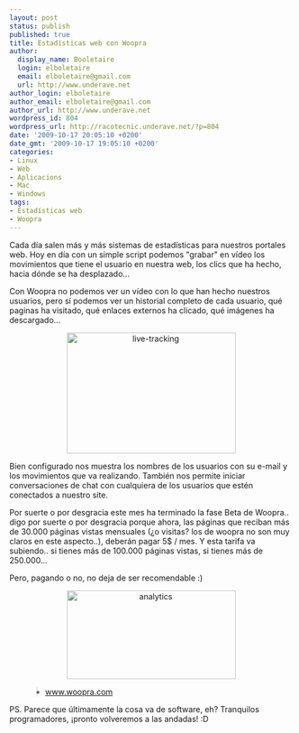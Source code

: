 ```yaml
---
layout: post
status: publish
published: true
title: Estadísticas web con Woopra
author:
  display_name: Booletaire
  login: elboletaire
  email: elboletaire@gmail.com
  url: http://www.underave.net
author_login: elboletaire
author_email: elboletaire@gmail.com
author_url: http://www.underave.net
wordpress_id: 804
wordpress_url: http://racotecnic.underave.net/?p=804
date: '2009-10-17 20:05:10 +0200'
date_gmt: '2009-10-17 19:05:10 +0200'
categories:
- Linux
- Web
- Aplicacions
- Mac
- Windows
tags:
- Estadísticas web
- Woopra
---
```

<p>Cada día salen más y más sistemas de estadísticas para nuestros portales web. Hoy en día con un simple script podemos "grabar" en vídeo los movimientos que tiene el usuario en nuestra web, los clics que ha hecho, hacia dónde se ha desplazado...</p>
<p>Con Woopra no podemos ver un vídeo con lo que han hecho nuestros usuarios, pero sí podemos ver un historial completo de cada usuario, qué paginas ha visitado, qué enlaces externos ha clicado, qué imágenes ha descargado...</p>
<p style="text-align: center;"><a href="http://racotecnic.underave.net/wp-content/uploads/2009/10/live-tracking.png"><img class="size-medium wp-image-807 aligncenter" title="live-tracking" src="http://racotecnic.underave.net/wp-content/uploads/2009/10/live-tracking-300x214.png" alt="live-tracking" width="300" height="214" /></a></p>
<p>Bien configurado nos muestra los nombres de los usuarios con su e-mail y los movimientos que va realizando. También nos permite iniciar conversaciones de chat con cualquiera de los usuarios que estén conectados a nuestro site.</p>
<p>Por suerte o por desgracia este mes ha terminado la fase Beta de Woopra.. digo por suerte o por desgracia porque ahora, las páginas que reciban más de 30.000 páginas vistas mensuales (¿o visitas? los de woopra no son muy claros en este aspecto..), deberán pagar 5$ / mes. Y esta tarifa va subiendo.. si tienes más de 100.000 páginas vistas, si tienes más de 250.000...</p>
<p>Pero, pagando o no, no deja de ser recomendable :)</p>
<p style="text-align: center;"><a href="http://racotecnic.underave.net/wp-content/uploads/2009/10/analytics.png"><img class="size-medium wp-image-806 aligncenter" title="analytics" src="http://racotecnic.underave.net/wp-content/uploads/2009/10/analytics-300x157.png" alt="analytics" width="300" height="157" /></a></p>
<ul>
<blockquote>
<li><a title="Woopra Website" rel="nofollow" href="http://www.woopra.com" target="_blank">www.woopra.com</a></li>
</blockquote>
</ul>
<p style="text-align: left;">PS. Parece que últimamente la cosa va de software, eh? Tranquilos programadores, ¡pronto volveremos a las andadas! :D</p>
